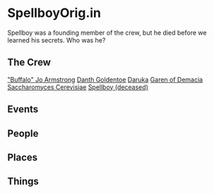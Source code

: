 <!-- TITLE: Home -->
<!-- SUBTITLE: A wiki for the D&D Dicks from Dix -->

# SpellboyOrig.in
Spellboy was a founding member of the crew, but he died before we learned his secrets. Who was he?

## The Crew
["Buffalo" Jo Armstrong](http://spellboyorig.in/spellboy)
[Danth Goldentoe](http://spellboyorig.in/spellboy)
[Daruka](http://spellboyorig.in/spellboy)
[Garen of Demacia](http://spellboyorig.in/spellboy)
[Saccharomyces Cerevisiae](http://spellboyorig.in/spellboy)
[Spellboy (deceased)](http://spellboyorig.in/spellboy)
## Events

## People

## Places

## Things